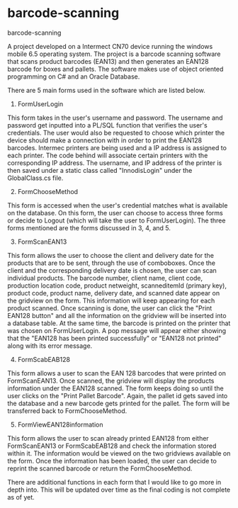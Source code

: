 # barcode-scanning

barcode-scanning

A project developed on a Intermect CN70 device running the windows mobile 6.5 operating system. The project is a barcode scanning software that scans product barcodes (EAN13) and then generates an EAN128 barcode for boxes and pallets. The software makes use of object oriented programming on C# and an Oracle Database.

There are 5 main forms used in the software which are listed below.

1. FormUserLogin

This form takes in the user's username and password. The username and password get inputted into a PL/SQL function that verifies the user's credentials. The user would also be requested to choose which printer the device should make a connection with in order to print the EAN128 barcodes. Intermec printers are being used and a IP address is assigned to each printer. The code behind will associate certain printers with the corresponding IP address. The username, and IP address of the printer is then saved under a static class called "InnodisLogin" under the GlobalClass.cs file.

2. FormChooseMethod 

This form is accessed when the user's credential matches what is available on the database. On this form, the user can choose to access three forms or decide to Logout (which will take the user to FormUserLogin). The three forms mentioned are the forms discussed in 3, 4, and 5.

3. FormScanEAN13 

This form allows the user to choose the client and delivery date for the products that are to be sent, through the use of comboboxes. Once the client and the corresponding delivery date is chosen, the user can scan individual products. The barcode number, client name, client code, production location code, product netweight, scanneditemId (primary key), product code, product name, delivery date, and scanned date appear on the gridview on the form. This information will keep appearing for each product scanned. Once scanning is done, the user can click the "Print EAN128 button" and all the information on the gridview will be inserted into a database table. At the same time, the barcode is printed on the printer that was chosen on FormUserLogin. A pop message will appear either showing that the "EAN128 has been printed successfully" or "EAN128 not printed" along with its error message.

4. FormScabEAB128 

This form allows a user to scan the EAN 128 barcodes that were printed on FormScanEAN13. Once scanned, the gridview will display the products information under the EAN128 scanned. The form keeps doing so until the user clicks on the "Print Pallet Barcode". Again, the pallet id gets saved into the database and a new barcode gets printed for the pallet. The form will be transferred back to FormChooseMethod.

5. FormViewEAN128information

This form allows the user to scan already printed EAN128 from either FormScanEAN13 or FormScabEAB128 and check the information stored within it. The information would be viewed on the two gridviews available on the form. Once the information has been loaded, the user can decide to reprint the scanned barcode or return the FormChooseMethod.

There are additional functions in each form that I would like to go more in depth into. This will be updated over time as the final coding is not complete as of yet.
